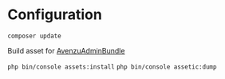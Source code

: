 Configuration
===================

`composer update`

Build asset for [AvenzuAdminBundle](https://github.com/avanzu/AdminThemeBundle/blob/master/Resources/docs/rebuild.md)

`php bin/console assets:install`
`php bin/console assetic:dump`